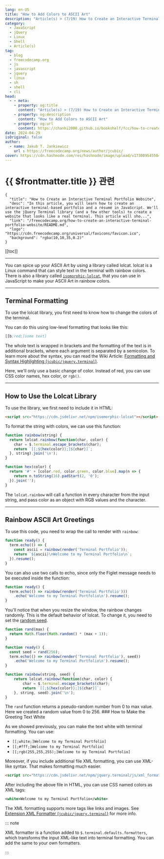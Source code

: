 ```yaml
---
lang: en-US
title: "How to Add Colors to ASCII Art"
description: "Article(s) > (7/19) How to Create an Interactive Terminal Portfolio Website" 
category:
  - JavaScript
  - jQuery
  - Linux
  - Shell
  - Article(s)
tag: 
  - blog
  - freecodecamp.org
  - js
  - javascript
  - jquery
  - linux
  - sh
  - shell
  - cli
head:
  - - meta:
    - property: og:title
      content: "Article(s) > (7/19) How to Create an Interactive Terminal Portfolio Website"
    - property: og:description
      content: "How to Add Colors to ASCII Art"
    - property: og:url
      content: https://chanhi2000.github.io/bookshelf/fcc/how-to-create-an-interactive-terminal-portfolio-website/how-to-add-colors-to-ascii-art.html
date: 2024-04-29
isOriginal: false
author:
  - name: Jakub T. Jankiewicz
    url : https://freecodecamp.org/news/author/jcubic/
cover: https://cdn.hashnode.com/res/hashnode/image/upload/v1730895455049/8fefc48c-761d-4ec5-8f60-b6eb2f97a42a.png
---
```


# {{ $frontmatter.title }} 관련

```component VPCard
{
  "title": "How to Create an Interactive Terminal Portfolio Website",
  "desc": "In this article, you will learn how to create an interactive terminal-based portfolio and a résumé in JavaScript. We'll use the jQuery Terminal library (and a few other tools) to create a website that looks like a real terminal. This article will sho...",
  "link": "/freecodecamp.org/how-to-create-an-interactive-terminal-portfolio-website/README.md",
  "logo": "https://cdn.freecodecamp.org/universal/favicons/favicon.ico",
  "background": "rgba(10,10,35,0.2)"
}
```

[[toc]]

---

<SiteInfo
  name="How to Create an Interactive Terminal Portfolio Website"
  desc="In this article, you will learn how to create an interactive terminal-based portfolio and a résumé in JavaScript. We'll use the jQuery Terminal library (and a few other tools) to create a website that looks like a real terminal. This article will sho..."
  url="https://freecodecamp.org/news/how-to-create-an-interactive-terminal-portfolio-website#heading-how-to-add-colors-to-ascii-art"
  logo="https://cdn.freecodecamp.org/universal/favicons/favicon.ico"
  preview="https://cdn.hashnode.com/res/hashnode/image/upload/v1730895455049/8fefc48c-761d-4ec5-8f60-b6eb2f97a42a.png"/>

You can spice up your ASCII Art by using a library called lolcat. lolcat is a Linux command that can style text in the terminal with rainbow colors. There is also a library called [<VPIcon icon="fa-brands fa-npm"/>`isomorphic-lolcat`](https://npmjs.com/package/isomorphic-lolcat), that you can use in JavaScript to make your ASCII Art in rainbow colors.

---

## Terminal Formatting

To use the lolcat library, you first need to know how to change the colors of the terminal.

You can do this using low-level formatting that looks like this:

```lisp
[[b;red;]some text]
```

The whole text is wrapped in brackets and the formatting of the text is in additional brackets, where each argument is separated by a semicolon. To learn more about the syntax, you can read the Wiki Article: [Formatting and Syntax Highlighting (<VPIcon icon="iconfont icon-github"/>`jcubic/jquery.terminal`)](https://github.com/jcubic/jquery.terminal/wiki/Formatting-and-Syntax-Highlighting).

Here, we'll only use a basic change of color. Instead of red, you can use CSS color names, hex color, or `rgb()`.

---

## How to Use the Lolcat Library

To use the library, we first need to include it in HTML:

```html
<script src="https://cdn.jsdelivr.net/npm/isomorphic-lolcat"></script>
```

To format the string with colors, we can use this function:

```js
function rainbow(string) {
  return lolcat.rainbow(function(char, color) {
    char = $.terminal.escape_brackets(char);
    return `[[;${hex(color)};]${char}]`;
  }, string).join('\n');
}

function hex(color) {
  return '#' + [color.red, color.green, color.blue].map(n => {
    return n.toString(16).padStart(2, '0');
  }).join('');
}
```

The `lolcat.rainbow` will call a function in every character from the input string, and pass color as an object with RGB values and the character.

---

## Rainbow ASCII Art Greetings

To use this code, you need to wrap the call to render with `rainbow`:

```js
function ready() {
  term.echo(() => {
    const ascii = rainbow(render('Terminal Portfolio'));
    return `${ascii}\nWelcome to my Terminal Portfolio\n`;
  }).resume();
}
```

You can also use two calls to echo, since only the Figlet message needs to be executed inside the function:

```js
function ready() {
  term.echo(() => rainbow(render('Terminal Portfolio')))
    .echo('Welcome to my Terminal Portfolio\n').resume();
}
```

You'll notice that when you resize the window, the rainbow changes randomly. This is the default behavior of lolcat. To change it, you need to set the [<VPIcon icon="fa-brands fa-wikipedia-w"/>random seed](https://en.wikipedia.org/wiki/Random_seed).

```js
function rand(max) {
  return Math.floor(Math.random() * (max + 1));
}

function ready() {
  const seed = rand(256);
  term.echo(() => rainbow(render('Terminal Portfolio'), seed))
    .echo('Welcome to my Terminal Portfolio\n').resume();
}

function rainbow(string, seed) {
    return lolcat.rainbow(function(char, color) {
        char = $.terminal.escape_brackets(char);
        return `[[;${hex(color)};]${char}]`;
    }, string, seed).join('\n');
}
```

The `rand` function returns a pseudo-random number from 0 to max value. Here we created a random value from 0 to 256. ### How to Make the Greeting Text White

As we showed previously, you can make the text white with terminal formatting. You can use:

- `[[;white;]Welcome to my Terminal Portfolio]`
- `[[;#fff;]Welcome to my Terminal Portfolio]`
- `[[;rgb(255,255,255);]Welcome to my Terminal Portfolio]`

Moreover, if you include additional file XML formatting, you can use XML-like syntax. That makes formatting much easier.

```html
<script src="https://cdn.jsdelivr.net/npm/jquery.terminal/js/xml_formatting.js"></script>
```

After including the above file in HTML, you can use CSS named colors as XML tags:

```xml
<white>Welcome to my Terminal Portfolio</white>
```

The XML formatting supports more tags like links and images. See [Extension XML Formatter (<VPIcon icon="iconfont icon-github"/>`jcubic/jquery.terminal`)](https://github.com/jcubic/jquery.terminal/wiki/Formatting-and-Syntax-Highlighting#extension-xml-formatter) for more info.

::: note

XML formatter is a function added to `$.terminal.defaults.formatters`, which transforms the input XML-like text into terminal formatting. You can add the same to your own formatters.

:::
